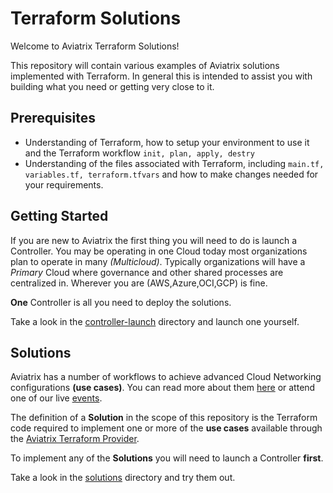 # Terraform Solutions

Welcome to Aviatrix Terraform Solutions!

This repository will contain various examples of Aviatrix solutions implemented with Terraform. In general this is intended to assist you with building what you need or getting very close to it. 

## Prerequisites

- Understanding of Terraform, how to setup your environment to use it and the Terraform workflow ```init, plan, apply, destry```
- Understanding of the files associated with Terraform, including ```main.tf, variables.tf, terraform.tfvars``` and how to make changes needed for your requirements.

## Getting Started

If you are new to Aviatrix the first thing you will need to do is launch a Controller. You may be operating in one Cloud today most organizations plan to operate in many *(Multicloud)*. Typically organizations will have a *Primary* Cloud where governance and other shared processes are centralized in. Wherever you are (AWS,Azure,OCI,GCP) is fine. 

**One** Controller is all you need to deploy the solutions.

Take a look in the [controller-launch](./controller-launch) directory and launch one yourself.

## Solutions

Aviatrix has a number of workflows to achieve advanced Cloud Networking configurations **(use cases)**. You can read more about them [here](https://docs.aviatrix.com/) or attend one of our live [events](https://aviatrix.com/events/).

The definition of a **Solution** in the scope of this repository is the Terraform code required to implement one or more of the **use cases** available through the [Aviatrix Terraform Provider](https://www.terraform.io/docs/providers/aviatrix/index.html).

To implement any of the **Solutions** you will need to launch a Controller **first**.

Take a look in the [solutions](./solutions) directory and try them out.

